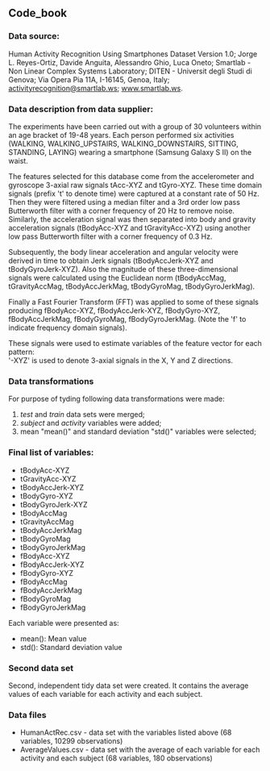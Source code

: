 ## Code_book 
### Data source: 
Human Activity Recognition Using Smartphones Dataset
Version 1.0;
Jorge L. Reyes-Ortiz, Davide Anguita, Alessandro Ghio, Luca Oneto;
Smartlab - Non Linear Complex Systems Laboratory;
DITEN - Universit degli Studi di Genova;
Via Opera Pia 11A, I-16145, Genoa, Italy;
activityrecognition@smartlab.ws;
www.smartlab.ws.

### Data description from data supplier:
The experiments have been carried out with a group of 30 volunteers within an age bracket of 19-48 years. Each person performed six activities (WALKING, WALKING_UPSTAIRS, WALKING_DOWNSTAIRS, SITTING, STANDING, LAYING) wearing a smartphone (Samsung Galaxy S II) on the waist. 

The features selected for this database come from the accelerometer and gyroscope 3-axial raw signals tAcc-XYZ and tGyro-XYZ. These time domain signals (prefix 't' to denote time) were captured at a constant rate of 50 Hz. Then they were filtered using a median filter and a 3rd order low pass Butterworth filter with a corner frequency of 20 Hz to remove noise. Similarly, the acceleration signal was then separated into body and gravity acceleration signals (tBodyAcc-XYZ and tGravityAcc-XYZ) using another low pass Butterworth filter with a corner frequency of 0.3 Hz.

Subsequently, the body linear acceleration and angular velocity were derived in time to obtain Jerk signals (tBodyAccJerk-XYZ and tBodyGyroJerk-XYZ). Also the magnitude of these three-dimensional signals were calculated using the Euclidean norm (tBodyAccMag, tGravityAccMag, tBodyAccJerkMag, tBodyGyroMag, tBodyGyroJerkMag). 

Finally a Fast Fourier Transform (FFT) was applied to some of these signals producing fBodyAcc-XYZ, fBodyAccJerk-XYZ, fBodyGyro-XYZ, fBodyAccJerkMag, fBodyGyroMag, fBodyGyroJerkMag. (Note the 'f' to indicate frequency domain signals). 

These signals were used to estimate variables of the feature vector for each pattern:  
'-XYZ' is used to denote 3-axial signals in the X, Y and Z directions.

### Data transformations
For purpose of tyding following data transformations were made:

1. *test* and *train* data sets were merged;
2. *subject* and *activity* variables were added;
2. mean "mean()" and standard deviation "std()" variables were selected;

### Final list of variables:

- tBodyAcc-XYZ
- tGravityAcc-XYZ
- tBodyAccJerk-XYZ
- tBodyGyro-XYZ
- tBodyGyroJerk-XYZ
- tBodyAccMag
- tGravityAccMag
- tBodyAccJerkMag
- tBodyGyroMag
- tBodyGyroJerkMag
- fBodyAcc-XYZ
- fBodyAccJerk-XYZ
- fBodyGyro-XYZ
- fBodyAccMag
- fBodyAccJerkMag
- fBodyGyroMag
- fBodyGyroJerkMag

Each variable were presented as: 

- mean(): Mean value
- std(): Standard deviation value

### Second data set
Second, independent tidy data set were created. It contains the average values of each variable for each activity and each subject.

### Data files
- HumanActRec.csv - data set with the variables listed above (68 variables, 10299 observations)
- AverageValues.csv - data set with the average of each variable for each activity and each subject (68 variables, 180 observations)